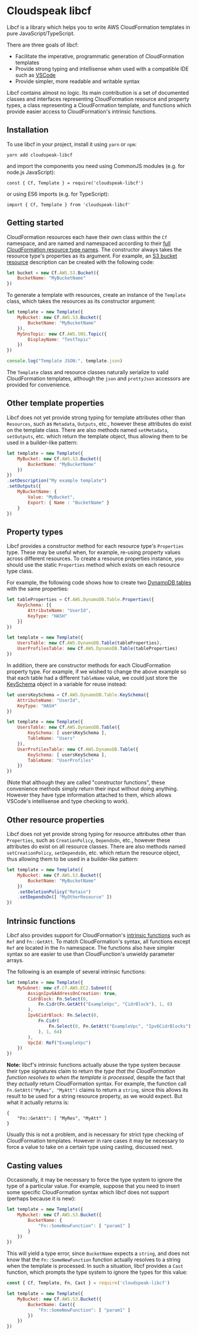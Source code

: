 # Cloudspeak libcf

Libcf is a library which helps you to write AWS CloudFormation templates in pure JavaScript/TypeScript.

There are three goals of libcf:

* Facilitate the imperative, programmatic generation of CloudFormation templates
* Provide strong typing and intellisense when used with a compatible IDE such as [VSCode](https://code.visualstudio.com/)
* Provide simpler, more readable and writable syntax

Libcf contains almost no logic.  Its main contribution is a set of documented classes and interfaces representing CloudFormation resource and property types, a class representing a CloudFormation template, and functions which provide easier access to CloudFormation's intrinsic functions.

## Installation

To use libcf in your project, install it using `yarn` or `npm`:

```
yarn add cloudspeak-libcf
```

and import the components you need using CommonJS modules (e.g. for node.js JavaScript):

```
const { Cf, Template } = require('cloudspeak-libcf')
```

or using ES6 imports (e.g. for TypeScript):

```
import { Cf, Template } from 'cloudspeak-libcf'
```

## Getting started

CloudFormation resources each have their own class within the `Cf` namespace, and are named and namespaced according to their [full CloudFormation resource type names](https://docs.aws.amazon.com/AWSCloudFormation/latest/UserGuide/aws-template-resource-type-ref.html).  The constructor always takes the resource type's properties as its argument.  For example, an [S3 bucket resource](https://docs.aws.amazon.com/AWSCloudFormation/latest/UserGuide/aws-properties-s3-bucket.html) description can be created with the following code:

```javascript
let bucket = new Cf.AWS.S3.Bucket({
    BucketName: "MyBucketName"
})
```

To generate a template with resources, create an instance of the `Template` class, which takes the resources as its constructor argument:

```javascript
let template = new Template({
    MyBucket: new Cf.AWS.S3.Bucket({
        BucketName: "MyBucketName"
    }),
    MySnsTopic: new Cf.AWS.SNS.Topic({
        DisplayName: "TestTopic"
    })
})

console.log("Template JSON:", template.json)
```

The `Template` class and resource classes naturally serialize to valid CloudFormation templates, although the `json` and `prettyJson` accessors are provided for convenience.


## Other template properties

Libcf does not yet provide strong typing for template attributes other than `Resources`, such as `Metadata`, `Outputs`, etc., however these attributes do exist on the template class.  There are also methods named `setMetadata`, `setOutputs`, etc. which return the template object, thus allowing them to be used in a builder-like pattern:

```javascript
let template = new Template({
    MyBucket: new Cf.AWS.S3.Bucket({
        BucketName: "MyBucketName"
    })
})
.setDescription("My example template")
.setOutputs({
    MyBucketName: {
        Value: "MyBucket",
        Export: { Name : "BucketName" }
    }
})
```

## Property types

Libcf provides a constructor method for each resource type's `Properties` type.  These may be useful when, for example, re-using property values across different resources.  To create a resource properties instance, you should use the static `Properties` method which exists on each resource type class.

For example, the following code shows how to create two [DynamoDB tables](https://docs.aws.amazon.com/AWSCloudFormation/latest/UserGuide/aws-resource-dynamodb-table.html) with the same properties:

```javascript
let tableProperties = Cf.AWS.DynamoDB.Table.Properties({
    KeySchema: [{
        AttributeName: "UserId",
        KeyType: "HASH"
    }]
})

let template = new Template({
    UsersTable: new Cf.AWS.DynamoDB.Table(tableProperties),
    UserProfilesTable: new Cf.AWS.DynamoDB.Table(tableProperties)
})
```

In addition, there are constructor methods for each CloudFormation property type.  For example, if we wished to change the above example so that each table had a different `TableName` value, we could just store the [KeySchema](https://docs.aws.amazon.com/AWSCloudFormation/latest/UserGuide/aws-properties-dynamodb-keyschema.html) object in a variable for reuse instead:

```javascript
let usersKeySchema = Cf.AWS.DynamoDB.Table.KeySchema({
    AttributeName: "UserId",
    KeyType: "HASH"
})

let template = new Template({
    UsersTable: new Cf.AWS.DynamoDB.Table({
        KeySchema: [ usersKeySchema ],
        TableName: "Users"
    }),
    UserProfilesTable: new Cf.AWS.DynamoDB.Table({
        KeySchema: [ usersKeySchema ],
        TableName: "UserProfiles"
    })
})
```

(Note that although they are called "constructor functions", these convenience methods simply return their input without doing anything. However they have type information attached to them, which allows VSCode's intellisense and type checking to work).

## Other resource properties

Libcf does not yet provide strong typing for resource attributes other than `Properties`, such as `CreationPolicy`, `DependsOn`, etc., however these attributes do exist on all resource classes.  There are also methods named `setCreationPolicy`, `setDependsOn`, etc. which return the resource object, thus allowing them to be used in a builder-like pattern:

```javascript
let template = new Template({
    MyBucket: new Cf.AWS.S3.Bucket({
        BucketName: "MyBucketName"
    })
    .setDeletionPolicy("Retain")
    .setDependsOn([ "MyOtherResource" ])
})
```

## Intrinsic functions

Libcf also provides support for CloudFormation's [intrinsic functions](https://docs.aws.amazon.com/AWSCloudFormation/latest/UserGuide/intrinsic-function-reference.html) such as `Ref` and `Fn::GetAtt`.  To match CloudFormation's syntax, all functions except `Ref` are located in the `Fn` namespace.  The functions also have simpler syntax so are easier to use than CloudFunction's unwieldy parameter arrays.

The following is an example of several intrinsic functions:

```javascript
let template = new Template({
    MySubnet: new cf.Cf.AWS.EC2.Subnet({
        AssignIpv6AddressOnCreation: true,
        CidrBlock: Fn.Select(0,
            Fn.Cidr(Fn.GetAtt("ExampleVpc", "CidrBlock"), 1, 8)
        ),
        Ipv6CidrBlock: Fn.Select(0,
            Fn.Cidr(
                Fn.Select(0, Fn.GetAtt("ExampleVpc", "Ipv6CidrBlocks"))
            ), 1, 64)
        ),
        VpcId: Ref("ExampleVpc")
    })
})
```

**Note:** libcf's intrinsic functions actually abuse the type system because their type signatures claim to return the *type that the CloudFormation function resolves to when the template is processed*, despite the fact that they _actually_ return CloudFormation syntax.  For example, the function call `Fn.GetAtt("MyRes", "MyAtt")` claims to return a `string`, since this allows its result to be used for a string resource property, as we would expect.  But what it actually returns is:

```
{
    "Fn::GetAtt": [ "MyRes", "MyAtt" ]
}
```

Usually this is not a problem, and is necessary for strict type checking of CloudFormation templates.  However in rare cases it may be necessary to force a value to take on a certain type using casting, discussed next.

## Casting values

Occasionally, it may be necessary to force the type system to ignore the type of a particular value.  For example, suppose that you need to insert some specific CloudFormation syntax which libcf does not support (perhaps because it is new):

```javascript
let template = new Template({
    MyBucket: new Cf.AWS.S3.Bucket({
        BucketName: {
            "Fn::SomeNewFunction": [ "param1" ]
        }
    })
})
```

This will yield a type error, since `BucketName` expects a `string`, and does not know that the `Fn::SomeNewFunction` function actually resolves to a string when the template is processed.  In such a situation, libcf provides a `Cast` function, which prompts the type system to ignore the types for this value:

```javascript
const { Cf, Template, Fn, Cast } = require('cloudspeak-libcf')

let template = new Template({
    MyBucket: new Cf.AWS.S3.Bucket({
        BucketName: Cast({
            "Fn::SomeNewFunction": [ "param1" ]
        })
    })
})
```
